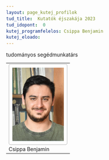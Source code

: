 ```yaml
---
layout: page_kutej_profilok
tud_title:  Kutatók éjszakája 2023
tud_idopont:  0
kutej_programfelelos: Csippa Benjamin
kutej_eloado: 
---
```


tudományos segédmunkatárs


<table class="picture">
<tr>
<td>

<div class="gallery">
    <img src="images/Csippa_Benjamin.jpg" max-width="250" max-height="200">
  <div class="desc">Csippa Benjamin</div>
</div>

</td>
</tr>
</table>
